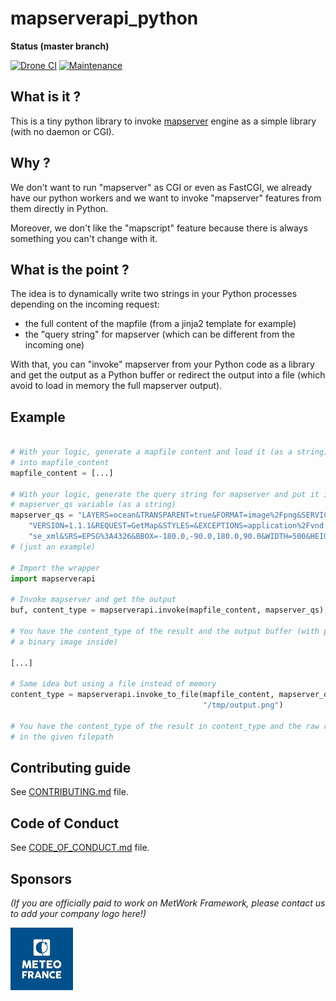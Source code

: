 # mapserverapi_python

[//]: # (automatically generated from https://github.com/metwork-framework/resources/blob/master/cookiecutter/_%7B%7Bcookiecutter.repo%7D%7D/README.md)

**Status (master branch)**



[![Drone CI](http://metwork-framework.org:8000/api/badges/metwork-framework/mapserverapi_python/status.svg)](http://metwork-framework.org:8000/metwork-framework/mapserverapi_python)
[![Maintenance](https://github.com/metwork-framework/resources/blob/master/badges/maintained.svg)]()


[//]: # (TABLE_OF_CONTENTS_PLACEHOLDER)

## What is it ?

This is a tiny python library to invoke [mapserver](http://www.mapserver.org) engine
as a simple library (with no daemon or CGI).

## Why ?

We don't want to run "mapserver" as CGI or even as FastCGI, we already have our python
workers and we want to invoke "mapserver" features from them directly in Python.

Moreover, we don't like the "mapscript" feature because there is always something you can't change with it.

## What is the point ?

The idea is to dynamically write two strings in your Python processes depending on the incoming request:

- the full content of the mapfile (from a jinja2 template for example)
- the "query string" for mapserver (which can be different from the incoming one)

With that, you can "invoke" mapserver from your Python code as a library and get the output as a Python buffer or redirect the output into a file (which avoid to load in memory the full mapserver output).

## Example

```python

# With your logic, generate a mapfile content and load it (as a string)
# into mapfile_content
mapfile_content = [...]

# With your logic, generate the query string for mapserver and put it into
# mapserver_qs variable (as a string)
mapserver_qs = "LAYERS=ocean&TRANSPARENT=true&FORMAT=image%2Fpng&SERVICE=WMS&" \
    "VERSION=1.1.1&REQUEST=GetMap&STYLES=&EXCEPTIONS=application%2Fvnd.ogc." \
    "se_xml&SRS=EPSG%3A4326&BBOX=-180.0,-90.0,180.0,90.0&WIDTH=500&HEIGHT=250"
# (just an example)

# Import the wrapper
import mapserverapi

# Invoke mapserver and get the output
buf, content_type = mapserverapi.invoke(mapfile_content, mapserver_qs)

# You have the content_type of the result and the output buffer (with probably
# a binary image inside)

[...]

# Same idea but using a file instead of memory
content_type = mapserverapi.invoke_to_file(mapfile_content, mapserver_qs,
                                           "/tmp/output.png")

# You have the content_type of the result in content_type and the raw result
# in the given filepath
```




## Contributing guide

See [CONTRIBUTING.md](CONTRIBUTING.md) file.



## Code of Conduct

See [CODE_OF_CONDUCT.md](CODE_OF_CONDUCT.md) file.



## Sponsors

*(If you are officially paid to work on MetWork Framework, please contact us to add your company logo here!)*

[![logo](https://raw.githubusercontent.com/metwork-framework/resources/master/sponsors/meteofrance-small.jpeg)](http://www.meteofrance.com)
